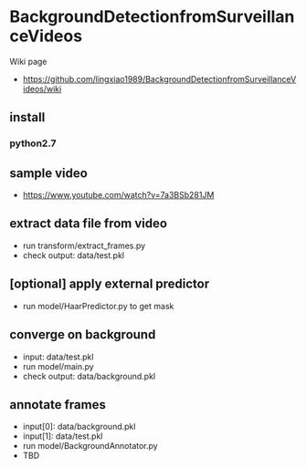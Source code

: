 # BackgroundDetectionfromSurveillanceVideos
Wiki page
- https://github.com/lingxiao1989/BackgroundDetectionfromSurveillanceVideos/wiki


## install
### python2.7

## sample video
- https://www.youtube.com/watch?v=7a3BSb281JM

## extract data file from video
- run transform/extract_frames.py
- check output: data/test.pkl

## [optional] apply external predictor
- run model/HaarPredictor.py to get mask

## converge on background
- input: data/test.pkl
- run model/main.py
- check output: data/background.pkl

## annotate frames
- input[0]: data/background.pkl
- input[1]: data/test.pkl
- run model/BackgroundAnnotator.py
- TBD
